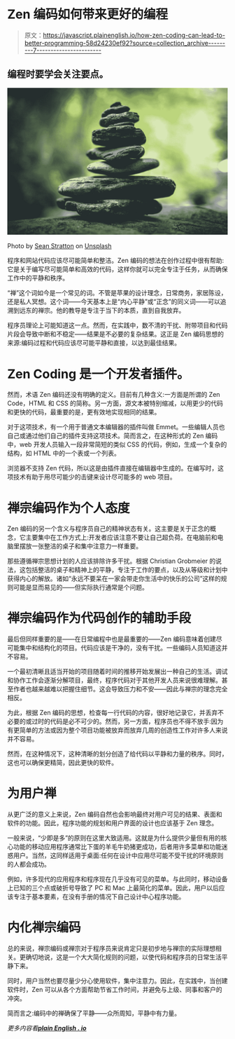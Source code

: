 # Zen 编码如何带来更好的编程

> 原文：<https://javascript.plainenglish.io/how-zen-coding-can-lead-to-better-programming-58d24230ef92?source=collection_archive---------7----------------------->

## 编程时要学会关注要点。

![](img/045fe8609dd53419ed30fa1655800370.png)

Photo by [Sean Stratton](https://unsplash.com/@seanstratton?utm_source=medium&utm_medium=referral) on [Unsplash](https://unsplash.com?utm_source=medium&utm_medium=referral)

程序和网站代码应该尽可能简单和整洁。Zen 编码的想法在创作过程中很有帮助:它是关于编写尽可能简单和高效的代码，这样你就可以完全专注于任务，从而确保工作中的平静和秩序。

“禅”这个词如今是一个常见的词。不管是苹果的设计理念，日常商务，家居陈设，还是私人冥想。这个词——今天基本上是“内心平静”或“正念”的同义词——可以追溯到远东的禅宗。他的教导是专注于当下的本质，直到自我放弃。

程序员理论上可能知道这一点。然而，在实践中，数不清的干扰、附带项目和代码片段会导致中断和不稳定——结果是不必要的复杂结果。这正是 Zen 编码思想的来源:编码过程和代码应该尽可能平静和直接，以达到最佳结果。

# **Zen Coding 是一个开发者插件。**

然而，术语 Zen 编码还没有明确的定义。目前有几种含义:一方面是所谓的 Zen Code，HTML 和 CSS 的简称。另一方面，源文本被特别缩减，以用更少的代码和更快的代码，最重要的是，更有效地实现相同的结果。

对于这项技术，有一个用于普通文本编辑器的插件叫做 Emmet。一些编辑人员也自己或通过他们自己的插件支持这项技术。简而言之，在这种形式的 Zen 编码中，web 开发人员输入一段非常简短的类似 CSS 的代码，例如，生成一个复杂的结构，如 HTML 中的一个表或一个列表。

浏览器不支持 Zen 代码，所以这是由插件直接在编辑器中生成的。在编写时，这项技术有助于用尽可能少的击键来设计尽可能多的 web 项目。

# **禅宗编码作为个人态度**

Zen 编码的另一个含义与程序员自己的精神状态有关。这主要是关于正念的概念，它主要集中在工作方式上:开发者应该注意不要让自己超负荷。在电脑前和电脑里摆放一张整洁的桌子和集中注意力一样重要。

那些遵循禅宗思想计划的人应该排除许多干扰。根据 Christian Grobmeier 的说法，这包括整洁的桌子和精神上的平静，专注于工作的要点，以及从等级和计划中获得内心的解放。诸如“永远不要呆在一家会带走你生活中的快乐的公司”这样的规则可能是显而易见的——但实际执行通常是个问题。

# **禅宗编码作为代码创作的辅助手段**

最后但同样重要的是——在日常编程中也是最重要的——Zen 编码意味着创建尽可能集中和结构化的项目。代码应该是干净的，没有干扰。一些编码人员知道这并不容易。

一个最初清晰且适当开始的项目随着时间的推移开始发展出一种自己的生活。调试和协作工作会逐渐分解项目，最终，程序代码对于其他开发人员来说很难理解。甚至作者也越来越难以把握住细节。这会导致压力和不安——因此与禅宗的理念完全相反。

为此，根据 Zen 编码的思想，检查每一行代码的内容，很好地记录它，并丢弃不必要的或过时的代码是必不可少的。然而，另一方面，程序员也不得不放手:因为有更简单的方法或因为整个项目功能被放弃而放弃几周的创造性工作对许多人来说并不容易。

然而，在这种情况下，这种清晰的划分创造了给代码以平静和力量的秩序。同时，这也可以确保更精简，因此更快的软件。

# **为用户禅**

从更广泛的意义上来说，Zen 编码自然也会影响最终对用户可见的结果、表面和软件的功能。因此，程序功能的规划和用户界面的设计也应该基于 Zen 理念。

一般来说，“少即是多”的原则在这里大致适用。这就是为什么提供少量但有用的核心功能的移动应用程序通常比下蛋的羊毛牛奶猪更成功，后者用许多菜单和功能迷惑用户。当然，这同样适用于桌面:任何在设计中应用尽可能不受干扰的环境原则的人都会成功。

例如，许多现代的应用程序和程序现在几乎没有可见的菜单。与此同时，移动设备上已知的三个点或破折号导致了 PC 和 Mac 上最简化的菜单。因此，用户以后应该专注于基本要素，在没有手册的情况下自己设计中心程序功能。

# **内化禅宗编码**

总的来说，禅宗编码或禅宗对于程序员来说肯定只是初步地与禅宗的实际理想相关。更确切地说，这是一个大大简化规则的问题，以使代码和程序员的日常生活平静下来。

同时，用户当然也要尽量少分心使用软件，集中注意力。因此，在实践中，当创建软件时，Zen 可以从各个方面帮助节省工作时间，并避免与上级、同事和客户的冲突。

简而言之:编码中的禅确保了平静——众所周知，平静中有力量。

*更多内容看*[***plain English . io***](http://plainenglish.io/)